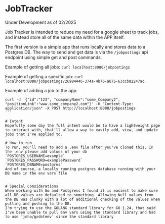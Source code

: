 # JobTracker

Under Development as of 02/2025

Job Tracker is intended to reduce my need for a google sheet to track jobs, and instead store all of the same data within the APP itself. 

The first version is a simple app that runs locally and stores data to a Postgres DB. The way to send and get data is via the `/jobpostings` api endpoint using simple get and post commands.

Example of getting all jobs:
`curl localhost:8080/jobpostings`

Example of getting a specific job:
`curl localhost:8080/jobpostings/26984446-374a-4b76-a875-63ccb82247ac`

Example of adding a job to the app:
````
curl -d '{"id":"123", "companyName":"some_Company2", "positionLink":"www.some_company2.com"}' -H "Content-Type: application/json" -X POST http://localhost:8080/jobpostings
```

# Intent
Hopefully some day the full intent would be to have a lightweight page to interact with, that'll allow a way to easily add, view, and update jobs that I've applied to.

# How to run
To run, you'll need to add a .env file after you've cloned this. In the .env please add values of your db
`POSTGRES_USERNAME=example`
`POSTGRES_PASSWORD=examplePassword`
`POSTGRES_DBNAME=postgres`
And of course, a locally running postgres database running with your DB name in the env vars file


# Special Considerations
When working with Go and Postgress I found it is easiest to make sure all DB values are defaulted to something. Allowing Null values from the DB was clunky with a lot of additional checking of the values when pulling and pushing to the DB.
I'm trying to use the GOLANG standard library for GO 1.24, that said I've been unable to pull env vars using the standard library and had to use `joho/godotenv` since the standard library 